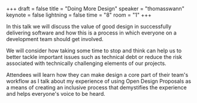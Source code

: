 +++
draft = false
title = "Doing More Design"
speaker = "thomasswann"
keynote = false
lightning = false
time = "8"
room = "1"
+++

In this talk we will discuss the value of good design in successfully delivering software and how this is a process in which everyone on a development team should get involved.

We will consider how taking some time to stop and think can help us to better tackle important issues such as technical debt or reduce the risk associated with technically challenging elements of our projects.

Attendees will learn how they can make design a core part of their team's workflow as I talk about my experience of using Open Design Proposals as a means of creating an inclusive process that demystifies the experience and helps everyone's voice to be heard.
